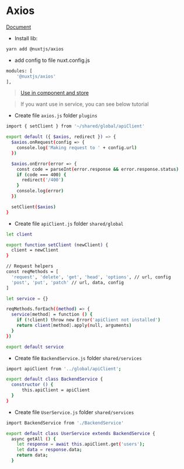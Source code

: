 # Axios

[Document](https://axios.nuxtjs.org/usage)

- Install lib:

```bash
yarn add @nuxtjs/axios
```

- add config to file nuxt.config.js

```bash
modules: [
    '@nuxtjs/axios'
],
```

> [Use in component and store](https://axios.nuxtjs.org/usage)

> If you want use in service, you can see below tutorial

- Create file `axios.js` folder `plugins`

```bash
import { setClient } from '~/shared/global/apiClient'

export default ({ $axios, redirect }) => {
  $axios.onRequest(config => {
    console.log('Making request to ' + config.url)
  })

  $axios.onError(error => {
    const code = parseInt(error.response && error.response.status)
    if (code === 400) {
      redirect('/400')
    }
    console.log(error)
  })

  setClient($axios)
}

```

- Create file `apiClient.js` folder `shared/global`

```bash
let client

export function setClient (newClient) {
  client = newClient
}

// Request helpers
const reqMethods = [
  'request', 'delete', 'get', 'head', 'options', // url, config
  'post', 'put', 'patch' // url, data, config
]

let service = {}

reqMethods.forEach((method) => {
  service[method] = function () {
    if (!client) throw new Error('apiClient not installed')
    return client[method].apply(null, arguments)
  }
})

export default service
```

- Create file `BackendService.js` folder `shared/services`

```bash
import apiClient from '../global/apiClient';

export default class BackendService {
  constructor () {
      this.apiClient = apiClient
  }
}
```

- Create file `UserService.js` folder `shared/services`

```bash
import BackendService from './BackendService'

export default class UserService extends BackendService {
  async getAll () {
    let response = await this.apiClient.get('users');
    let data = response.data;
    return data;
  }
```